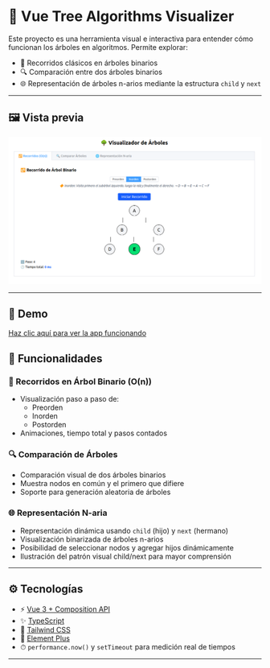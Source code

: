# 🌳 Vue Tree Algorithms Visualizer

Este proyecto es una herramienta visual e interactiva para entender cómo funcionan los árboles en algoritmos. Permite explorar:

- 🔁 Recorridos clásicos en árboles binarios
- 🔍 Comparación entre dos árboles binarios
- 🌐 Representación de árboles n-arios mediante la estructura `child` y `next`

---

## 🖼️ Vista previa

![Vista previa de la app](./screenshot.png)

---

## 🔗 Demo

[Haz clic aquí para ver la app funcionando](https://vue-tree-algorithms-visualizer.vercel.app/)

## 🎯 Funcionalidades

### 🔁 Recorridos en Árbol Binario (O(n))

- Visualización paso a paso de:
  - Preorden
  - Inorden
  - Postorden
- Animaciones, tiempo total y pasos contados

### 🔍 Comparación de Árboles

- Comparación visual de dos árboles binarios
- Muestra nodos en común y el primero que difiere
- Soporte para generación aleatoria de árboles

### 🌐 Representación N-aria

- Representación dinámica usando `child` (hijo) y `next` (hermano)
- Visualización binarizada de árboles n-arios
- Posibilidad de seleccionar nodos y agregar hijos dinámicamente
- Ilustración del patrón visual child/next para mayor comprensión

---

## ⚙️ Tecnologías

- ⚡ [Vue 3 + Composition API](https://vuejs.org/)
- ✨ [TypeScript](https://www.typescriptlang.org/)
- 🎨 [Tailwind CSS](https://tailwindcss.com/)
- 💎 [Element Plus](https://element-plus.org/)
- ⏱ `performance.now()` y `setTimeout` para medición real de tiempos

---


